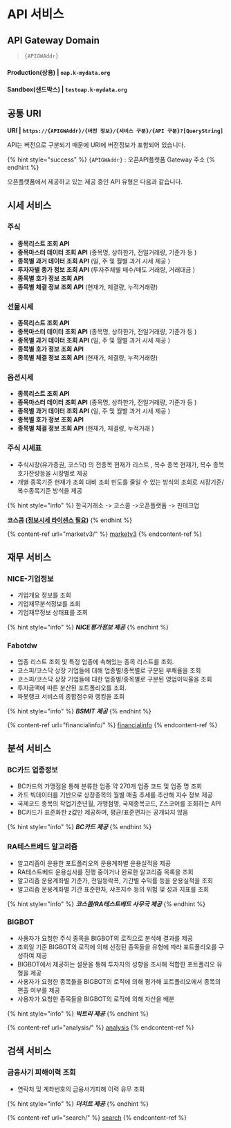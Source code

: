 # API 서비스

## **API Gateway Domain**

> `{APIGWAddr}`

#### **Production**(상용)      |  `oap.k-mydata.org`

#### **Sandbox**(샌드박스)  |  `testoap.k-mydata.org`

## 공통 URI

**URI   |** **`https://{APIGWAddr}/{버전 정보}/{서비스 구분}/{API 구분}?[QueryString]`**

API는 버전으로 구분되기 때문에 URI에 버전정보가 포함되어 있습니다.

{% hint style="success" %}
`{APIGWAddr}` : 오픈API플랫폼 Gateway 주소
{% endhint %}

&#x20;오픈플랫폼에서 제공하고 있는 제공 중인 API 유형은 다음과 같습니다.



## 시세 서비스

### 주식

* **종목리스트 조회 API**
* **종목마스터 데이터 조회 API**  &#x20; (종목명, 상하한가, 전일거래량, 기준가 등  )
* **종목별 과거 데이터 조회 API**  &#x20;(일, 주 및 월별 과거 시세 제공  )
* **투자자별 종가 정보 조회 API**  &#x20;(투자주체별 매수/매도 거래량, 거래대금  )
* **종목별 호가 정보 조회 API**
* **종목별 체결 정보 조회 API**  &#x20;    (현재가, 체결량, 누적거래량)

### 선물시세

* **종목리스트 조회 API**
*  **종목마스터 데이터 조회 API**  &#x20;(종목명, 상하한가, 전일거래량, 기준가 등  )
* **종목별 과거 데이터 조회 API**  &#x20;(일, 주 및 월별 과거 시세 제공  )
* **종목별 호가 정보 조회 API**
* **종목별 체결 정보 조회 API**  &#x20;(현재가, 체결량, 누적거래량)

### 옵션시세

* **종목리스트 조회 API**
* **종목마스터 데이터 조회 API**  &#x20; (종목명, 상하한가, 전일거래량, 기준가 등  )
* **종목별 과거 데이터 조회 API**&#x20;  (일, 주 및 월별 과거 시세 제공  )
* **종목별 호가 정보 조회 API**
* **종목별 체결 정보 조회 API**  &#x20;    (현재가, 체결량, 누적거래&#x20;  )

### 주식 시세표

* &#x20;주식시장(유가증권, 코스닥) 의 전종목 현재가 리스트 , 복수 종목 현재가, 복수 종목 호가잔량등을 시장별로 제공
* 개별 종목기준 현재가 조회 대비 조회 빈도를 줄일 수 있는 방식의 조회로 시장기준/복수종목기준 방식을 제공&#x20;

{% hint style="info" %}
한국거래소 -> 코스콤 ->오픈플랫폼 -> 핀테크업

**코스콤 (**[**정보시세 라이센스 필요**](https://developers.koscom.co.kr/documentation/marketdata)**)**
{% endhint %}

{% content-ref url="marketv3/" %}
[marketv3](marketv3/)
{% endcontent-ref %}

## 재무 서비스

### NICE-기업정보

* 기업개요 정보를 조회
* 기업재무분석정보를 조회
* 기업재무정보 상태표를 조회

{% hint style="info" %}
_**NICE평가정보 제공**_
{% endhint %}

### Fabotdw

* 업종 리스트 조회 및 특정 업종에 속해있는 종목 리스트를 조회.&#x20;
* 코스피/코스닥 상장 기업들에 대해 업종별/종목별로 구분된 부채율을 조회&#x20;
* 코스피/코스닥 상장 기업들에 대한 업종별/종목별로 구분된 영업이익율을 조회
* 투자금액에 따른 분산된 포트폴리오를 조회.&#x20;
* 파봇랭크 서비스의 종합점수와 랭킹을 조회

{% hint style="info" %}
_**BSMIT 제공**_
{% endhint %}

{% content-ref url="financialinfo/" %}
[financialinfo](financialinfo/)
{% endcontent-ref %}

## 분석 서비스

### BC카드 업종정보

* BC카드의 가맹점을 통해 분류한 업종 약 270개 업종 코드 및 업종 명 조회
* 카드 빅데이터를 기반으로 상장종목의 월별 매출 추세를 추산해 지수 정보 제공
* 국제코드 종목의 작업기준년월, 가맹점명, 국제종목코드, Z스코어를 조회하는 API
* BC카드가 표준화한 z값만 제공하며, 평균/표준편차는 공개되지 않음

{% hint style="info" %}
_**BC카드 제공**_
{% endhint %}

### RA테스트베드&#xD; 알고리즘&#xD;&#x20;&#xD;

* 알고리즘이 운용한 포트폴리오의 운용계좌별 운용실적을 제공
* RA테스트베드 운용심사를 진행 중이거나 완료한 알고리즘 목록을 조회
* 알고리즘 운용계좌별 기준가, 전일등락폭, 기간별 수익률 등을 운용실적을 조회
* 알고리즘 운용계좌별 기간 표준편차, 샤프지수 등의 위험 및 성과 지표를 조회

{% hint style="info" %}
_**코스콤/RA테스트베드 사무국&#x20;제공**_
{% endhint %}

### BIGBOT&#xD;

* 사용자가 요청한 주식 종목을 BIGBOT의 로직으로 분석해 결과를 제공
* 조회일 기준 BIGBOT의 로직에 의해 선정된 종목들을 유형에 따라 포트폴리오를 구성하여 제공
* BIGBOT에서 제공하는 설문을 통해 투자자의 성향을 조사해 적합한 포트폴리오 유형을 제공
* 사용자가 요청한 종목들을 BIGBOT의 로직에 의해 평가해 포트폴리오에서 종목의 편출 여부를 제공
* 사용자가 요청한 종목들을 BIGBOT의 로직에 의해 자산을 배분

{% hint style="info" %}
_**빅트리 제공**_
{% endhint %}

{% content-ref url="analysis/" %}
[analysis](analysis/)
{% endcontent-ref %}

## 검색 서비스

### 금융사기 피해이력 조회

* 연락처 및 계좌번호의 금융사기피해 이력 유무 조회

{% hint style="info" %}
_**더치트 제공**_
{% endhint %}

{% content-ref url="search/" %}
[search](search/)
{% endcontent-ref %}



